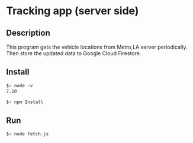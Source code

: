 # Tracking app (server side)

## Description

This program gets the vehicle locations from Metro,LA server periodically.
Then store the updated data to Google Cloud Firestore.

## Install

```Bash
$> node -v
7.10

$> npm Install
```

## Run

```Bash
$> node fetch.js
```

